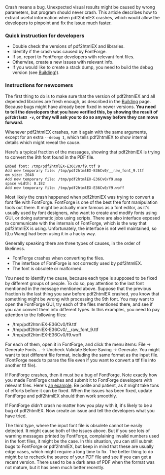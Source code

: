 Crash means a bug. Unexpected visual results might be caused by wrong parameters, but program should never crash. This article describes how to extract useful information when pdf2htmlEX crashes, which would allow the developers to pinpoint and fix the issue much faster.

### Quick instruction for developers
- Double check the versions of pdf2htmlEX and libraries.
- Identify if the crash was caused by FontForge.
- If so, report to FontForge developers with relevant font files.
- Otherwise, create a new issues with relevant info.
- If you would like to create a stack dump, you need to build the debug version (see [Building](https://github.com/coolwanglu/pdf2htmlEX/wiki/Building))).

### Instructions for newcomers

The first thing to do is to make sure that the version of pdf2htmlEX and all depended libraries are fresh enough, as described in the [Building](https://github.com/coolwanglu/pdf2htmlEX/wiki/Building) page. Because bugs might have already been fixed in newer versions. **You need to tell the developers that you have verified this, by showing the result of `pdf2htlmEX -v`, or they will ask you to do so anyway before they can move forward**.

Whenever pdf2htmlEX crashes, run it again with the same arguments, except for an extra `--debug 1`, which tells pdf2htmlEX to show internal details which might reveal the cause. 

Here's a typical fraction of the messages, showing that pdf2htmlEX is trying to convert the 9th font found in the PDF file.
```
Embed font: /tmp/pdf2htmlEX-E36Cv0/f9.ttf 9
Add new temporary file: /tmp/pdf2htmlEX-E36Cv0/__raw_font_9.ttf
em size: 2048
Add new temporary file: /tmp/pdf2htmlEX-E36Cv0/f9.map
space width: 0.182
Add new temporary file: /tmp/pdf2htmlEX-E36Cv0/f9.woff
```

Most likely the crash happened when pdf2htmlEX was trying to convert a font file with FontForge. FontForge is one of the best free font manipulation tools out there. It might be actually more famous as a font editor, as it's usually used by font designers, who want to create and modify fonts using GUI, or doing automatic jobs using scripts. There are also interface exposed to communicate with the internals of FontForge, which is the way that pdf2htmlEX is using. Unfortunately, the interface is not well maintained, so I(Lu Wang) had been using it in a hacky way. 

Generally speaking there are three types of causes, in the order of likeliness.

- FontForge crashes when converting the files.
- The interface of FontForge is not correctly used by pdf2htmlEX.
- The font is obsolete or malformed.

You need to identify the cause, because each type is supposed to be fixed by different groups of people. To do so, pay attention to the last font mentioned in the message mentioned above. Suppose that the previous fraction is the last thing you saw before pdf2htmlEX crashed, you know that something might be wrong with processing the 9th font. You may want to open the FontForge GUI, try each of the files mentioned there, and see if you can convert them into different types. In this examples, you need to pay attention to the following files:

- /tmp/pdf2htmlEX-E36Cv0/f9.ttf
- /tmp/pdf2htmlEX-E36Cv0/__raw_font_9.ttf
- /tmp/pdf2htmlEX-E36Cv0/f9.woff

For each of them, open it in FontForge, and click the menu items: File -> Generate Fonts... -> Uncheck Validate Before Saving -> Generate. You might want to test different file format, including the same format as the input file. (FontForge needs to parse the file even if you want to convert a ttf file into another ttf file).

If FontForge crashes, then it must be a bug of FontForge. Note exactly how you made FontForge crashes and submit it to FontForge developers with relevant files. Here's [an example](https://github.com/fontforge/fontforge/issues/873). Be polite and patient, as it might take tons of efforts before it can be fixed. When the issues has been fixed, update FontForge and pdf2htmlEX should then work smoothly.

If FontForge didn't crash no matter how you play with it, it's likely to be a bug of pdf2htmlEX. Now create an issue and tell the developers what you have tried.

The third type, where the input font file is obsolete cannot be easily detected. It might cause both of the issues above. But if you see lots of warning messages printed by FontForge, complaining invalid numbers used in the font files, it might be the case. In this situation, you can still submit bugs to FontForge or pdf2htmlEX, but keep in mind that these are usually edge cases, which might require a long time to fix. The better thing to do might be to recheck the source of your PDF file and see if you can get a recent version. There used to be a dark area of PDF when the format was not mature, but it has been much better recently.

